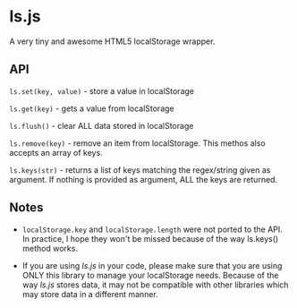 ls.js
=====

A very tiny and awesome HTML5 localStorage wrapper.


API
---

`ls.set(key, value)` - store a value in localStorage

`ls.get(key)` - gets a value from localStorage

`ls.flush()` - clear ALL data stored in localStorage

`ls.remove(key)` - remove an item from localStorage. This methos also accepts an array of keys.

`ls.keys(str)` - returns a list of keys matching the regex/string given as argument. If nothing is provided as argument, ALL the keys are returned.



Notes
-----

 - `localStorage.key` and `localStorage.length` were not ported to the API. In practice, I hope they won't be missed because of the way ls.keys() method works.

 - If you are using *ls.js* in your code, please make sure that you are using ONLY this library to manage your localStorage needs. Because of the way *ls.js* stores data, it may not be compatible with other libraries which may store data in a different manner.



